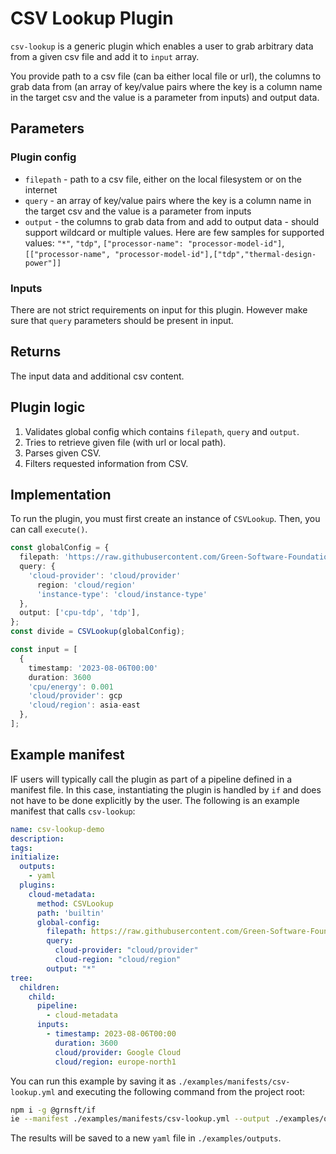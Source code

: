 # CSV Lookup Plugin

`csv-lookup` is a generic plugin which enables a user to grab arbitrary data from a given csv file and add it to `input` array.

You provide path to a csv file (can ba either local file or url), the columns to grab data from (an array of key/value pairs where the key is a column name in the target csv and the value is a parameter from inputs) and output data.

## Parameters

### Plugin config

- `filepath` - path to a csv file, either on the local filesystem or on the internet
- `query` - an array of key/value pairs where the key is a column name in the target csv and the value is a parameter from inputs
- `output` - the columns to grab data from and add to output data - should support wildcard or multiple values. Here are few samples for supported values: `"*"`, `"tdp"`, `["processor-name": "processor-model-id"]`, `[["processor-name", "processor-model-id"],["tdp","thermal-design-power"]]`

### Inputs

There are not strict requirements on input for this plugin. However make sure that `query` parameters should be present in input.

## Returns

The input data and additional csv content.

## Plugin logic

1. Validates global config which contains `filepath`, `query` and `output`.
2. Tries to retrieve given file (with url or local path).
3. Parses given CSV.
4. Filters requested information from CSV.

## Implementation

To run the plugin, you must first create an instance of `CSVLookup`. Then, you can call `execute()`.

```typescript
const globalConfig = {
  filepath: 'https://raw.githubusercontent.com/Green-Software-Foundation/if-data/main/cloud-metdata-aws-instances.csv',
  query: {
    'cloud-provider': 'cloud/provider'
	  region: 'cloud/region'
	  'instance-type': 'cloud/instance-type'
  },
  output: ['cpu-tdp', 'tdp'],
};
const divide = CSVLookup(globalConfig);

const input = [
  {
    timestamp: '2023-08-06T00:00'
    duration: 3600
    'cpu/energy': 0.001
    'cloud/provider': gcp
    'cloud/region': asia-east
  },
];
```

## Example manifest

IF users will typically call the plugin as part of a pipeline defined in a manifest file. In this case, instantiating the plugin is handled by `if` and does not have to be done explicitly by the user. The following is an example manifest that calls `csv-lookup`:

```yaml
name: csv-lookup-demo
description:
tags:
initialize:
  outputs:
    - yaml
  plugins:
    cloud-metadata:
      method: CSVLookup
      path: 'builtin'
      global-config:
        filepath: https://raw.githubusercontent.com/Green-Software-Foundation/if-data/main/region-metadata.csv
        query:
          cloud-provider: "cloud/provider"
          cloud-region: "cloud/region"
        output: "*"
tree:
  children:
    child:
      pipeline:
        - cloud-metadata
      inputs:
        - timestamp: 2023-08-06T00:00
          duration: 3600
          cloud/provider: Google Cloud
          cloud/region: europe-north1
```

You can run this example by saving it as `./examples/manifests/csv-lookup.yml` and executing the following command from the project root:

```sh
npm i -g @grnsft/if
ie --manifest ./examples/manifests/csv-lookup.yml --output ./examples/outputs/csv-lookup.yml
```

The results will be saved to a new `yaml` file in `./examples/outputs`.
